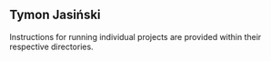 ## Tymon Jasiński
Instructions for running individual projects are provided within their respective directories.
